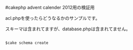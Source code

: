 #cakephp advent calender 2012用の検証用

acl.phpを使ったらどうなるかのサンプルです。

スキーマは含まれてますが、database.phpは含まれてません。

<code>
$cake schema create
</code>



